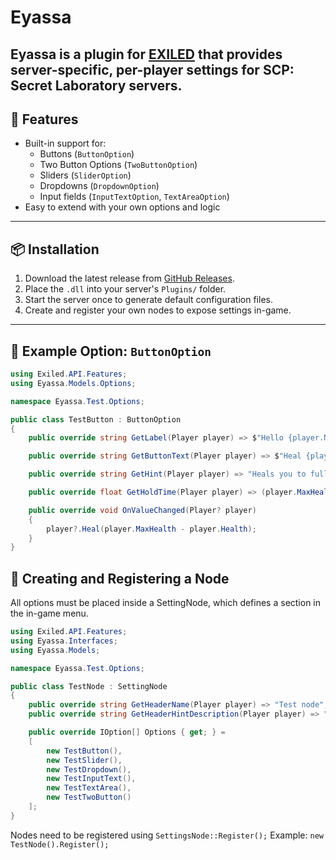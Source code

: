 # Eyassa

**Eyassa** is a plugin for [EXILED](https://github.com/ExMod-Team/EXILED) that provides **server-specific, per-player settings** for SCP: Secret Laboratory servers.  
---

## 🔧 Features


- Built-in support for:
  - Buttons (`ButtonOption`)
  - Two Button Options (`TwoButtonOption`)
  - Sliders (`SliderOption`)
  - Dropdowns  (`DropdownOption`)
  - Input fields (`InputTextOption`, `TextAreaOption`)
- Easy to extend with your own options and logic
---

## 📦 Installation

1. Download the latest release from [GitHub Releases](https://github.com/your-name/Eyassa/releases).
2. Place the `.dll` into your server's `Plugins/` folder.
3. Start the server once to generate default configuration files.
4. Create and register your own nodes to expose settings in-game.

---

## 🧪 Example Option: `ButtonOption`

```csharp
using Exiled.API.Features;
using Eyassa.Models.Options;

namespace Eyassa.Test.Options;

public class TestButton : ButtonOption
{
    public override string GetLabel(Player player) => $"Hello {player.Nickname}";

    public override string GetButtonText(Player player) => $"Heal {player.MaxHealth - player.Health} HP";

    public override string GetHint(Player player) => "Heals you to full health";

    public override float GetHoldTime(Player player) => (player.MaxHealth - player.Health) / 10;

    public override void OnValueChanged(Player? player)
    {
        player?.Heal(player.MaxHealth - player.Health);
    }
}
```
##  📂 Creating and Registering a Node

All options must be placed inside a SettingNode, which defines a section in the in-game menu.
```csharp
using Exiled.API.Features;
using Eyassa.Interfaces;
using Eyassa.Models;

namespace Eyassa.Test.Options;

public class TestNode : SettingNode
{
    public override string GetHeaderName(Player player) => "Test node";
    public override string GetHeaderHintDescription(Player player) => "Is test";

    public override IOption[] Options { get; } =
    [
        new TestButton(),
        new TestSlider(),
        new TestDropdown(),
        new TestInputText(),
        new TestTextArea(),
        new TestTwoButton()
    ];
}
```

Nodes need to be registered using `SettingsNode::Register();` 
Example: `new TestNode().Register();`
